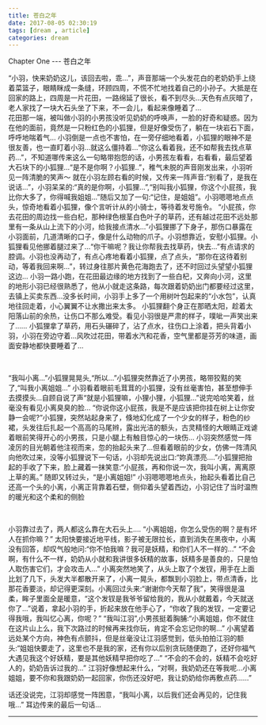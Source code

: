 ```yaml
---
title: 苍白之年
date: 2017-08-05 02:30:19
tags: [dream , article]
categories: dream
---
```


Chapter One --- 苍白之年

<!-- more -->

“小羽，快来奶奶这儿，该回去啦，乖...”，声音那端一个头发花白的老奶奶手上绕着菜篮子，眼睛眯成一条缝，环顾四周，不慌不忙地找着自己的小孙子。大抵是在回家的路上，四周是一片花田，一路绵延了很长，看不到尽头...天色有点灰暗了，老人家找了一块大石头坐了下来，不一会儿，看起来像睡着了…	
花田那一端，被叫做小羽的小男孩没听见奶奶的呼唤声，一脸的好奇和疑惑。因为在他的面前，竟然是一只粉红色的小狐狸，但是好像受伤了，躺在一块岩石下面，呼呼地喘着气…
小羽倒是一点也不害怕，在一旁仔细地看着，小狐狸的眼神不是很友善，也一直盯着小羽...就这么僵持着...“你这么看着我，还不如帮我去找点草药...”，不知道哪传来这么一句略带抱怨的话，小男孩左看看，右看看，最后望着大石块下的小狐狸...“是不是你啊？小狐狸..”，稚气未脱的声音刚发出来，小羽听见一阵清脆的笑声～
就在小羽左顾右看的时候，又传来一阵声音:“别看了，是我在说话...”，小羽呆呆的:“真的是你啊，小狐狸...”,“别叫我小狐狸，你这个小屁孩，我比你大多了，你得喊我姐姐...”随后又加了一句:“记住，是姐姐”。小羽嗯嗯地点点头，惊奇地看着小狐狸，像个言听计从的小骑士，等待着发号施令。
“小屁孩，你去花田的周边找一些白杞，那种绿色根茎白色叶子的草药，还有越过花田不远处那里有一条从山上流下的小河，给我接点清水...”小狐狸挪了下身子，那伤口暴露在小羽面前，几道清晰的口子，像是什么动物的爪子。小羽想靠近，安慰小狐狸。小狐狸看见他挪着腿过来了...“你干嘛呢？我让你帮我去找草药，快去...”有点请求的腔调。小羽也没再动了，有点心疼地看着小狐狸，点了点头，“那你在这待着别动，等着我回来啊...”，转过身往那片黄色花海跑去了，还不时回过头望望小狐狸这边...
小羽一路小跑，在花田最边缘的地方找到了一些白杞，又奔向小河，这里的地形小羽已经很熟悉了，他从小就走这条路，每次跟着奶奶出门都要经过这里，去镇上买卖东西...没多长时间，小羽手上多了一个用树叶包起来的“小水包”，认真地往回走着，小心翼翼不让水撒出来太多。
小狐狸翻个身正在那晒太阳，趁着太阳落山前的余热，让伤口不那么难受。看见小羽很是严肃的样子，噗呲一声笑出来了……
小狐狸拿了草药，用石头碾碎了，沾了点水，往伤口上涂着，把头背着小羽，小羽在旁边守着...风吹过花田，带着水汽和花香，空气里都是芬芳的味道，画面安静地都快要睡着了...

</br>

“我叫小离...”小狐狸晃晃头,“所以...”小狐狸突然靠近了小男孩，略带狡黠的笑了,“叫我小离姐姐...”
小羽看着眼前毛茸茸的小狐狸，没有丝毫害怕，甚至想伸手去摸摸头...自顾自说了声“就是小狐狸嘛，小狸小狸，小狐狸...”说完哈哈笑着，丝毫没有看见小离臭臭的脸…
“你说你这小屁孩，我是不是应该把你挂在树上让你安静一会呢?”小狐狸，突然站起身来了，倏地幻化成了一个少女的样子，粉色的纱裙，头发往后扎起一个高高的马尾辫，露出光洁的额头，古灵精怪的大眼睛正戏谑着眼前笑得开心的小男孩，只是小腿上有触目惊心的一块伤…
小羽突然感觉一阵凌厉的目光朝着他注视而来，忽的抬起头来了...但看着眼前的少女，仿佛一阵清风向他吹过来，没等小狐狸说下一句话，小羽却先说出口:“妳真漂亮....”小狐狸把抬起的手收了下来，脸上藏着一抹笑意:“小屁孩，再和你说一次，我叫小离，离离原上草的离。”
随即又转过头，“是小离姐姐!”
小羽嗯嗯嗯地点头，抬起头看着比自己还高一个头的小离，小离正背靠着石壁，侧仰着头望着西边，小羽记住了当时温煦的暖光和这个柔和的侧脸

</br>

小羽靠过去了，两人都这么靠在大石头上....
“小离姐姐，你怎么受伤的啊？是有坏人在抓你嘛？”
太阳快要接近地平线，影子被无限拉长，直到消失在黑夜中，小离没有回答，却叹气般地问:“你不怕我嘛？我可是妖精，和你们人不一样的...”
“不会啊，有什么不一样，奶奶从小就和我讲很多妖精的故事，妖精多是善良的，只是怕人取伤害它们，才会攻击人...”
小离突然地笑了，从头上取了个发钗，用手在上面比划了几下，头发大半都散开来了，小离一晃头，都飘到小羽脸上，带点清香，比那花香要淡，却记得更深刻。小离回过头来:“谢谢你今天帮了我”，笑得很是温柔，眸子里面全是暖意，“这个发钗是我爷爷留给我的，我从小就戴着，今天就送你了...”说着，拿起小羽的手，折起来放在他手心了，“你收了我的发钗，一定要记得我哦，我叫忆心离，你呢？”
“我叫江羽”,小男孩挺着胸脯:“小离姐姐，你不就住在这片山上么，我下次路过的时候再来找你玩，肯定不会忘记你的啊...”
小离望着远处某个方向，神色有点颤抖，但是丝毫没让江羽感觉到，低头拍拍江羽的额头:“姐姐快要走了，这里也不是我的家，还有你以后别贪玩随便跑了，还好你福气大遇见我这个好妖精，要是其他妖精早把你吃了...”
“不会的不会的，妖精不会吃好人的，奶奶告诉过我的...”
江羽好像想起来什么，“对啊，我奶奶还在等我呢...小离姐姐，要不你和我跟奶奶一起回家，你伤还没好吧，我让奶奶给你再敷点药……”

话还没说完，江羽却感觉一阵困意，“我叫小离，以后我们还会再见的，记住我哦...” 耳边传来的最后一句话...

------------------------------------

